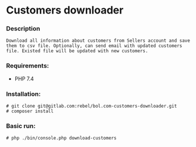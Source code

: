 # Customers downloader

### Description

    Download all information about customers from Sellers account and save them to csv file. Optionally, can send email with updated customers file. Existed file will be updated with new customers.

### Requirements:
 
 * PHP 7.4
 
### Installation:

    # git clone git@gitlab.com:rebel/bol.com-customers-downloader.git
    # composer install
    
### Basic run:

    # php ./bin/console.php download-customers
